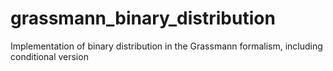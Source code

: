 # grassmann_binary_distribution
Implementation of binary distribution in the Grassmann formalism, including conditional version
